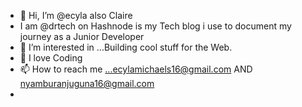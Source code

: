 - 👋 Hi, I’m @ecyla also Claire
-  I am @drtech on Hashnode is my Tech blog i use to document my journey as a Junior Developer
- 👀 I’m interested in ...Building cool stuff for the Web.
- 💞️ I love Coding
- 📫 How to reach me ...ecylamichaels16@gmail.com  AND nyamburanjuguna16@gmail.com 
- 

<!---
ecy16/ecy16 is a ✨ special ✨ repository because its `README.md` (this file) appears on your GitHub profile.
You can click the Preview link to take a look at your changes.
--->
